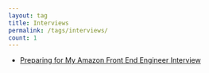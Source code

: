 ```yaml
---
layout: tag
title: Interviews
permalink: /tags/interviews/
count: 1
---
```


- [Preparing for My Amazon Front End Engineer Interview](https://spencerlepine.github.io/blog/preparing-for-my-amazon-front-end-engineer-interview)

